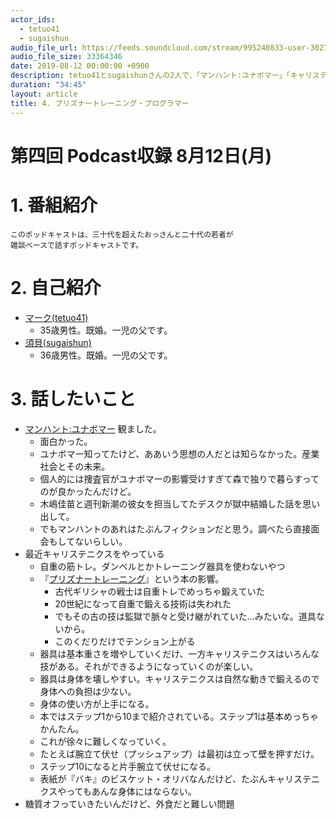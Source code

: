 ```yaml
---
actor_ids:
  - tetuo41
  - sugaishun
audio_file_url: https://feeds.soundcloud.com/stream/995240833-user-302747142-yarukinai-4-2019-08-12.mp3
audio_file_size: 33364346
date: 2019-08-12 00:00:00 +0900
description: tetuo41とsugaishunさんの2人で、「マンハント:ユナボマー」「キャリステニクス」について話しました。
duration: "34:45"
layout: article
title: 4. プリズナートレーニング・プログラマー
---
```


# 第四回 Podcast収録 8月12日(月)

# 1. 番組紹介
    このポッドキャストは、三十代を超えたおっさんと二十代の若者が
    雑談ベースで話すポッドキャストです。

# 2. 自己紹介
- [マーク(tetuo41)](https://twitter.com/tetuo41)
    - 35歳男性。既婚。一児の父です。
- [須貝(sugaishun)](https://twitter.com/sugaishun)
    - 36歳男性。既婚。一児の父です。

# 3. 話したいこと
- [マンハント:ユナボマー](https://www.netflix.com/title/80176878) 観ました。
    - 面白かった。
    - ユナボマー知ってたけど、ああいう思想の人だとは知らなかった。産業社会とその未来。
    - 個人的には捜査官がユナボマーの影響受けすぎて森で独りで暮らすってのが良かったんだけど。
    - 木嶋佳苗と週刊新潮の彼女を担当してたデスクが獄中結婚した話を思い出して。
    - でもマンハントのあれはたぶんフィクションだと思う。調べたら直接面会もしてないらしい。
- 最近キャリステニクスをやっている
    - 自重の筋トレ。ダンベルとかトレーニング器具を使わないやつ
    - 『[プリズナートレーニング](https://www.amazon.co.jp/dp/B0746H85JW/)』という本の影響。
        - 古代ギリシャの戦士は自重トレでめっちゃ鍛えていた
        - 20世紀になって自重で鍛える技術は失われた
        - でもその古の技は監獄で脈々と受け継がれていた…みたいな。道具ないから。
        - このくだりだけでテンション上がる
    - 器具は基本重さを増やしていくだけ、一方キャリステニクスはいろんな技がある。それができるようになっていくのが楽しい。
    - 器具は身体を壊しやすい。キャリステニクスは自然な動きで鍛えるので身体への負担は少ない。
    - 身体の使い方が上手になる。
    - 本ではステップ1から10まで紹介されている。ステップ1は基本めっちゃかんたん。
    - これが徐々に難しくなっていく。
    - たとえば腕立て伏せ（プッシュアップ）は最初は立って壁を押すだけ。
    - ステップ10になると片手腕立て伏せになる。
    - 表紙が『バキ』のビスケット・オリバなんだけど、たぶんキャリステニクスやってもあんな身体にはならない。
- 糖質オフっていきたいんだけど、外食だと難しい問題
